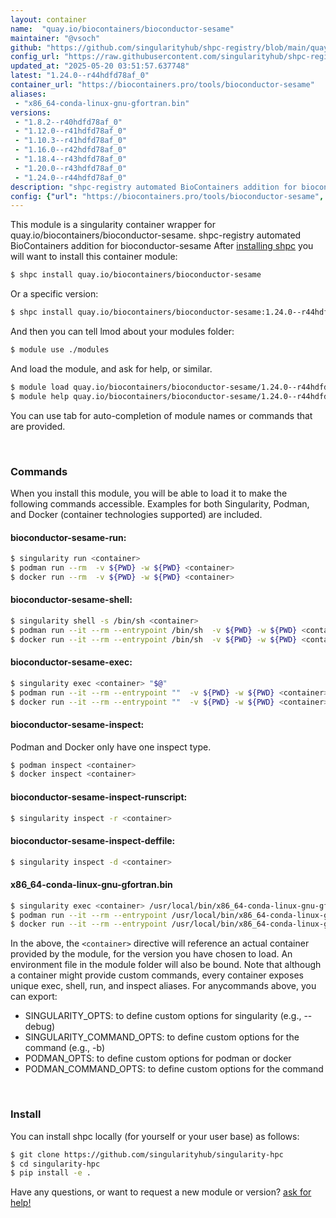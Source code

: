 ```yaml
---
layout: container
name:  "quay.io/biocontainers/bioconductor-sesame"
maintainer: "@vsoch"
github: "https://github.com/singularityhub/shpc-registry/blob/main/quay.io/biocontainers/bioconductor-sesame/container.yaml"
config_url: "https://raw.githubusercontent.com/singularityhub/shpc-registry/main/quay.io/biocontainers/bioconductor-sesame/container.yaml"
updated_at: "2025-05-20 03:51:57.637748"
latest: "1.24.0--r44hdfd78af_0"
container_url: "https://biocontainers.pro/tools/bioconductor-sesame"
aliases:
 - "x86_64-conda-linux-gnu-gfortran.bin"
versions:
 - "1.8.2--r40hdfd78af_0"
 - "1.12.0--r41hdfd78af_0"
 - "1.10.3--r41hdfd78af_0"
 - "1.16.0--r42hdfd78af_0"
 - "1.18.4--r43hdfd78af_0"
 - "1.20.0--r43hdfd78af_0"
 - "1.24.0--r44hdfd78af_0"
description: "shpc-registry automated BioContainers addition for bioconductor-sesame"
config: {"url": "https://biocontainers.pro/tools/bioconductor-sesame", "maintainer": "@vsoch", "description": "shpc-registry automated BioContainers addition for bioconductor-sesame", "latest": {"1.24.0--r44hdfd78af_0": "sha256:1ae48098264913b91e1d610db5b56dbf2481c7edf301b8e7292a9f35e0c5cffa"}, "tags": {"1.8.2--r40hdfd78af_0": "sha256:4695c2afe25ac3ce5908e7f878466870d6129796f9e3d3c7bb6cfb640bcd3d25", "1.12.0--r41hdfd78af_0": "sha256:5c122a1473543183127a7adeb4440ff10124b6997c8476864c76b1d95e8f50ad", "1.10.3--r41hdfd78af_0": "sha256:007b12a01e3653b2aedf514cbd0b94dd73fa1e7f259f1ef1adb5c031d77b14d4", "1.16.0--r42hdfd78af_0": "sha256:40259f34661ed7c98bc2481c704c8f581bfff7fd8c8e7be851ca615501db7982", "1.18.4--r43hdfd78af_0": "sha256:8ccec482764e889b995b604787aa69e853fdf15785eccfcfb4a375e568a9a954", "1.20.0--r43hdfd78af_0": "sha256:b82a5115f4cafa6e8d34fa0f3ccfd78b3ea53cfe5ed8b4375bab5b8aaa7cda5f", "1.24.0--r44hdfd78af_0": "sha256:1ae48098264913b91e1d610db5b56dbf2481c7edf301b8e7292a9f35e0c5cffa"}, "docker": "quay.io/biocontainers/bioconductor-sesame", "aliases": {"x86_64-conda-linux-gnu-gfortran.bin": "/usr/local/bin/x86_64-conda-linux-gnu-gfortran.bin"}}
---
```


This module is a singularity container wrapper for quay.io/biocontainers/bioconductor-sesame.
shpc-registry automated BioContainers addition for bioconductor-sesame
After [installing shpc](#install) you will want to install this container module:


```bash
$ shpc install quay.io/biocontainers/bioconductor-sesame
```

Or a specific version:

```bash
$ shpc install quay.io/biocontainers/bioconductor-sesame:1.24.0--r44hdfd78af_0
```

And then you can tell lmod about your modules folder:

```bash
$ module use ./modules
```

And load the module, and ask for help, or similar.

```bash
$ module load quay.io/biocontainers/bioconductor-sesame/1.24.0--r44hdfd78af_0
$ module help quay.io/biocontainers/bioconductor-sesame/1.24.0--r44hdfd78af_0
```

You can use tab for auto-completion of module names or commands that are provided.

<br>

### Commands

When you install this module, you will be able to load it to make the following commands accessible.
Examples for both Singularity, Podman, and Docker (container technologies supported) are included.

#### bioconductor-sesame-run:

```bash
$ singularity run <container>
$ podman run --rm  -v ${PWD} -w ${PWD} <container>
$ docker run --rm  -v ${PWD} -w ${PWD} <container>
```

#### bioconductor-sesame-shell:

```bash
$ singularity shell -s /bin/sh <container>
$ podman run --it --rm --entrypoint /bin/sh  -v ${PWD} -w ${PWD} <container>
$ docker run --it --rm --entrypoint /bin/sh  -v ${PWD} -w ${PWD} <container>
```

#### bioconductor-sesame-exec:

```bash
$ singularity exec <container> "$@"
$ podman run --it --rm --entrypoint ""  -v ${PWD} -w ${PWD} <container> "$@"
$ docker run --it --rm --entrypoint ""  -v ${PWD} -w ${PWD} <container> "$@"
```

#### bioconductor-sesame-inspect:

Podman and Docker only have one inspect type.

```bash
$ podman inspect <container>
$ docker inspect <container>
```

#### bioconductor-sesame-inspect-runscript:

```bash
$ singularity inspect -r <container>
```

#### bioconductor-sesame-inspect-deffile:

```bash
$ singularity inspect -d <container>
```


#### x86_64-conda-linux-gnu-gfortran.bin

```bash
$ singularity exec <container> /usr/local/bin/x86_64-conda-linux-gnu-gfortran.bin
$ podman run --it --rm --entrypoint /usr/local/bin/x86_64-conda-linux-gnu-gfortran.bin   -v ${PWD} -w ${PWD} <container> -c " $@"
$ docker run --it --rm --entrypoint /usr/local/bin/x86_64-conda-linux-gnu-gfortran.bin   -v ${PWD} -w ${PWD} <container> -c " $@"
```



In the above, the `<container>` directive will reference an actual container provided
by the module, for the version you have chosen to load. An environment file in the
module folder will also be bound. Note that although a container
might provide custom commands, every container exposes unique exec, shell, run, and
inspect aliases. For anycommands above, you can export:

 - SINGULARITY_OPTS: to define custom options for singularity (e.g., --debug)
 - SINGULARITY_COMMAND_OPTS: to define custom options for the command (e.g., -b)
 - PODMAN_OPTS: to define custom options for podman or docker
 - PODMAN_COMMAND_OPTS: to define custom options for the command

<br>

### Install

You can install shpc locally (for yourself or your user base) as follows:

```bash
$ git clone https://github.com/singularityhub/singularity-hpc
$ cd singularity-hpc
$ pip install -e .
```

Have any questions, or want to request a new module or version? [ask for help!](https://github.com/singularityhub/singularity-hpc/issues)